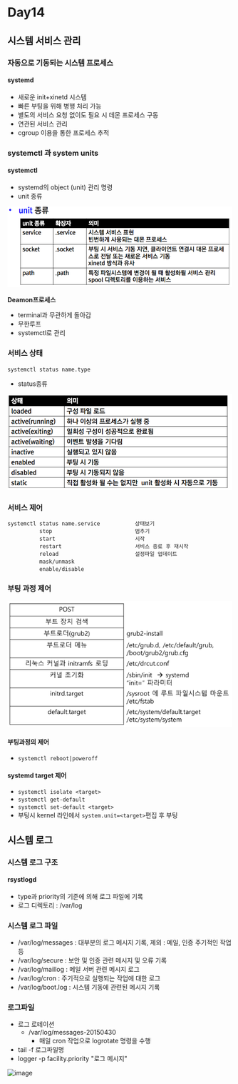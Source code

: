 # Day14

## 시스템 서비스 관리

### 자동으로 기동되는 시스템 프로세스

#### systemd
- 새로운 init+xinetd 시스템
- 빠른 부팅을 위해 병행 처리 가능
- 별도의 서비스 요청 없이도 필요 시 데몬 프로세스 구동
- 연관된 서비스 관리
- cgroup 이용을 통한 프로세스 추적

### systemctl 과 system units

#### systemctl
- systemd의 object (unit) 관리 명령
- unit 종류

![사진](../images/unit종류.png)

**Deamon프로세스**
- terminal과 무관하게 돌아감
- 무한루프
- systemctl로 관리

### 서비스 상태

`systemctl status name.type`

- status종류

![사진](../images/서비스상태.png)

### 서비스 제어

``` bash
systemctl status name.service           상태보기
          stop                          멈추기
          start                         시작
          restart                       서비스 종료 후 재시작
          reload                        설정파일 업데이트
          mask/unmask
          enable/disable
```

### 부팅 과정 제어

![사진](../images/부팅과정제어.png)

#### 부팅과정의 제어
- `systemctl reboot|poweroff`

#### systemd target 제어
- `systemctl isolate <target>`
- `systemctl get-default`
- `systemctl set-default <target>`
- 부팅시 kernel 라인에서 `system.unit=<target>`편집 후 부팅

## 시스템 로그

### 시스템 로그 구조

#### rsystlogd
- type과 priority의 기준에 의해 로그 파일에 기록
- 로그 디렉토리 : /var/log

### 시스템 로그 파일
- /var/log/messages : 대부분의 로그 메시지 기록, 제외 : 메일, 인증 주기적인 작업등
- /var/log/secure : 보안 및 인증 관련 메시지 및 오류 기록
- /var/log/maillog : 메일 서버 관련 메시지 로그
- /var/log/cron : 주기적으로 실행되는 작업에 대한 로그
- /var/log/boot.log : 시스템 기동에 관련된 메시지 기록

### 로그파일

- 로그 로테이션
  - /var/log/messages-20150430
    - 매일 cron 작업으로 logrotate 명령을 수행
- tail -f 로그파일명
- logger -p facility.priority "로그 메시지"

![image](https://github.com/JoEunSae/Metanet-Internship/assets/83803199/10030d9b-51f6-4468-bb3c-e17bf22418a7)


